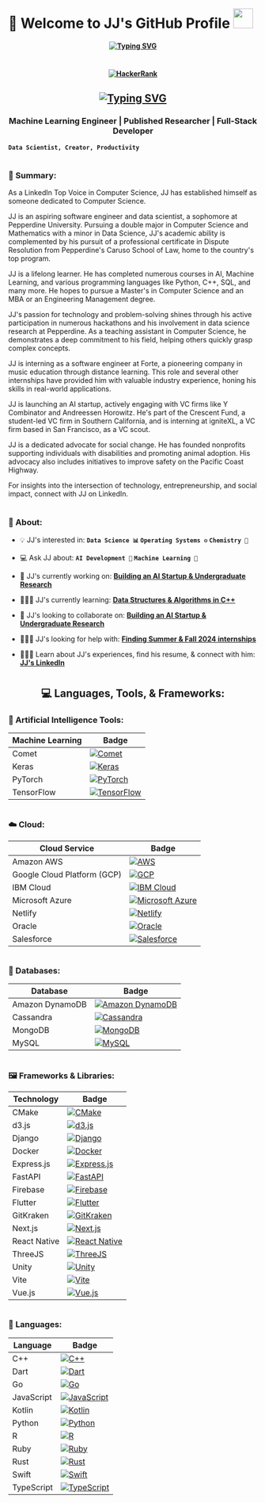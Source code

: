 # 🔬 Welcome to JJ's GitHub Profile   <img src="https://media.giphy.com/media/hvRJCLFzcasrR4ia7z/giphy.gif" height= "40px" width="40px"/>

<h4>
  <h4 align= "center">
<a href="https://git.io/typing-svg"><img src="https://readme-typing-svg.demolab.com?font=Fira+Code&weight=300&size=50&pause=1000&color=F9F9FF&center=true&vCenter=true&width=2000&height=200&lines=I+am+a+full-stack+web+and+app+developer;I+am+studying+physics+and+quantum+computing;I+am+learning+more+about+AI+and+machine+learning;I+am+always+open+to+learning+new+skills" alt="Typing SVG" /></a>
<h4>

#
  
<h4>
  <h4 align= "center">
<p> <a href="https://www.hackerrank.com/jjkrasnick"><img alt="HackerRank" title="HackerRank" src="https://img.shields.io/badge/-Hackerrank-2EC866?style=for-the-badge&logo=HackerRank&logoColor=white"></a> </p>
<h4>
  
<h2>
  <h2 align="center"><a href="https://git.io/typing-svg"><img src="https://readme-typing-svg.demolab.com?font=Fira+Code&weight=300&size=50&pause=1000&color=F9F9FF&center=true&vCenter=true&width=2000&height=200&lines=Hi+everyone%2C+I'm+JJ+Krasnick!+Welcome+to+my+GitHub!" alt="Typing SVG" /></a>
</h2>

###

<h3 align="center">Machine Learning Engineer | Published Researcher | Full-Stack Developer </h3>

**`Data Scientist, Creator, Productivity`**

# 
  
### 🧬 Summary:

As a LinkedIn Top Voice in Computer Science, JJ has established himself as someone dedicated to Computer Science.

JJ is an aspiring software engineer and data scientist, a sophomore at Pepperdine University. Pursuing a double major in Computer Science and Mathematics with a minor in Data Science, JJ's academic ability is complemented by his pursuit of a professional certificate in Dispute Resolution from Pepperdine's Caruso School of Law, home to the country's top program.

JJ is a lifelong learner. He has completed numerous courses in AI, Machine Learning, and various programming languages like Python, C++, SQL, and many more. He hopes to pursue a Master's in Computer Science and an MBA or an Engineering Management degree.

JJ's passion for technology and problem-solving shines through his active participation in numerous hackathons and his involvement in data science research at Pepperdine. As a teaching assistant in Computer Science, he demonstrates a deep commitment to his field, helping others quickly grasp complex concepts.

JJ is interning as a software engineer at Forte, a pioneering company in music education through distance learning. This role and several other internships have provided him with valuable industry experience, honing his skills in real-world applications.

JJ is launching an AI startup, actively engaging with VC firms like Y Combinator and Andreessen Horowitz. He's part of the Crescent Fund, a student-led VC firm in Southern California, and is interning at igniteXL, a VC firm based in San Francisco, as a VC scout.

JJ is a dedicated advocate for social change. He has founded nonprofits supporting individuals with disabilities and promoting animal adoption. His advocacy also includes initiatives to improve safety on the Pacific Coast Highway.

For insights into the intersection of technology, entrepreneurship, and social impact, connect with JJ on LinkedIn.

#

### 🥽 About:

- 💡 JJ's interested in:  **`Data Science 📊` `Operating Systems ⚙️` `Chemistry 🧫`**  
  
- 💻 Ask JJ about: **`AI Development 🔭` `Machine Learning 🚀`**
  
- 🥼 JJ's currently working on: **[Building an AI Startup & Undergraduate Research](https://www.linkedin.com/in/jjkrasnick/)**

- 👨🏻‍🎓 JJ's currently learning: **[Data Structures & Algorithms in C++](https://www.leetcode.com/jjkrasnick)**

- 🧠 JJ's looking to collaborate on: **[Building an AI Startup & Undergraduate Research](https://www.linkedin.com/in/jjkrasnick/)**

- 👨🏻‍🔬 JJ's looking for help with: **[Finding Summer & Fall 2024 internships](https://www.linkedin.com/in/jjkrasnick/)**

- 🧑🏻‍🏫 Learn about JJ's experiences, find his resume, & connect with him: **[JJ's LinkedIn](https://www.linkedin.com/in/jjkrasnick/)**
    
#

<h2 align="center">💻 Languages, Tools, & Frameworks:</h2>

###

### 🤖 Artificial Intelligence Tools:

| Machine Learning | Badge |
|-------------------|-------|
| Comet | [![Comet](https://custom-icon-badges.herokuapp.com/badge/comet%20ml-262c3e?style=for-the-badge&logo=logo_comet_ml&logoColor=white)](https://www.comet.com/site/) |
| Keras | [![Keras](https://img.shields.io/badge/Keras-FF0000?style=for-the-badge&logo=keras&logoColor=white)](https://keras.io/) |
| PyTorch | [![PyTorch](https://img.shields.io/badge/PyTorch-EE4C2C?style=for-the-badge&logo=pytorch&logoColor=white)](https://pytorch.org/) |
| TensorFlow | [![TensorFlow](https://img.shields.io/badge/TensorFlow-FF6F00?style=for-the-badge&logo=tensorflow&logoColor=white)](https://www.tensorflow.org/) |

#

### ☁️ Cloud:

| Cloud Service | Badge |
|----------------|-------|
| Amazon AWS | [![AWS](https://img.shields.io/badge/Amazon_AWS-FF9900?style=for-the-badge&logo=amazonaws&logoColor=white)](https://aws.amazon.com/) |
| Google Cloud Platform (GCP) | [![GCP](https://img.shields.io/badge/Google_Cloud-4285F4?style=for-the-badge&logo=google-cloud&logoColor=white)](https://console.cloud.google.com/getting-started?pli=1) |
| IBM Cloud | [![IBM Cloud](https://img.shields.io/badge/IBM%20Cloud-1261FE?style=for-the-badge&logo=IBM%20Cloud&logoColor=white)](https://cloud.ibm.com/login) |
| Microsoft Azure | [![Microsoft Azure](https://img.shields.io/badge/microsoft%20azure-0089D6?style=for-the-badge&logo=microsoft-azure&logoColor=white)](https://azure.microsoft.com/en-gb/) |
| Netlify | [![Netlify](https://img.shields.io/badge/Netlify-00C7B7?style=for-the-badge&logo=netlify&logoColor=white)](https://www.netlify.com/) |
| Oracle | [![Oracle](https://img.shields.io/badge/Oracle-F80000?style=for-the-badge&logo=oracle&logoColor=black)](https://www.oracle.com/uk/) |
| Salesforce | [![Salesforce](https://img.shields.io/badge/Salesforce-00A1E0?style=for-the-badge&logo=Salesforce&logoColor=white)](https://www.salesforce.com/uk/) |

#

### 🔢 Databases:

| Database | Badge |
|----------|-------|
| Amazon DynamoDB | [![Amazon DynamoDB](https://img.shields.io/badge/Amazon%20DynamoDB-4053D6?style=for-the-badge&logo=Amazon%20DynamoDB&logoColor=white)](https://docs.aws.amazon.com/amazondynamodb/latest/developerguide/Introduction.html) |
| Cassandra | [![Cassandra](https://img.shields.io/badge/Cassandra-1287B1?style=for-the-badge&logo=apache%20cassandra&logoColor=white)](https://cassandra.apache.org/_/index.html) |
| MongoDB | [![MongoDB](https://img.shields.io/badge/MongoDB-4EA94B?style=for-the-badge&logo=mongodb&logoColor=white)](https://www.mongodb.com/) |
| MySQL | [![MySQL](https://img.shields.io/badge/MySQL-005C84?style=for-the-badge&logo=mysql&logoColor=white)](https://www.mysql.com/) |

#

### 🖼️ Frameworks & Libraries:

| Technology | Badge |
|------------|-------|
| CMake | [![CMake](https://img.shields.io/badge/CMake-064F8C?style=for-the-badge&logo=cmake&logoColor=white)](https://cmake.org/) |
| d3.js | [![d3.js](https://img.shields.io/badge/d3.js-F9A03C?style=for-the-badge&logo=d3.js&logoColor=white)](https://www.w3schools.com/js/js_graphics_d3js.asp) |
| Django | [![Django](https://img.shields.io/badge/Django-092E20?style=for-the-badge&logo=django&logoColor=green)](https://www.djangoproject.com/) |
| Docker | [![Docker](https://img.shields.io/badge/Docker-2CA5E0?style=for-the-badge&logo=docker&logoColor=white)](https://www.docker.com/) |
| Express.js | [![Express.js](https://img.shields.io/badge/Express.js-000000?style=for-the-badge&logo=express&logoColor=white)](http://expressjs.com/) |
| FastAPI | [![FastAPI](https://img.shields.io/badge/fastapi-109989?style=for-the-badge&logo=FASTAPI&logoColor=white)](https://fastapi.tiangolo.com/) |
| Firebase | [![Firebase](https://img.shields.io/badge/firebase-ffca28?style=for-the-badge&logo=firebase&logoColor=black)](https://firebase.google.com/) |
| Flutter | [![Flutter](https://img.shields.io/badge/Flutter-02569B?style=for-the-badge&logo=flutter&logoColor=white)](https://flutter.dev/) |
| GitKraken | [![GitKraken](https://img.shields.io/badge/GitKraken-179287?style=for-the-badge&logo=GitKraken&logoColor=white)](https://www.gitkraken.com/) |
| Next.js | [![Next.js](https://img.shields.io/badge/next.js-000000?style=for-the-badge&logo=nextdotjs&logoColor=white)](https://nextjs.org/) |
| React Native | [![React Native](https://img.shields.io/badge/React_Native-20232A?style=for-the-badge&logo=react&logoColor=61DAFB)](https://reactnative.dev/) |
| ThreeJS | [![ThreeJS](https://img.shields.io/badge/ThreeJs-black?style=for-the-badge&logo=three.js&logoColor=white)](https://threejs.org/) |
| Unity | [![Unity](https://img.shields.io/badge/Unity-100000?style=for-the-badge&logo=unity&logoColor=white)](https://unity.com/) |
| Vite | [![Vite](https://img.shields.io/badge/Vite-B73BFE?style=for-the-badge&logo=vite&logoColor=FFD62E)](https://vitejs.dev/) |
| Vue.js | [![Vue.js](https://img.shields.io/badge/Vue.js-35495E?style=for-the-badge&logo=vuedotjs&logoColor=4FC08D)](https://vuejs.org/) |

#

### 🧪 Languages:

| Language | Badge |
|----------|-------|
| C++ | [![C++](https://img.shields.io/badge/C%2B%2B-00599C?style=for-the-badge&logo=c%2B%2B&logoColor=white)](https://en.wikipedia.org/wiki/C%2B%2B) |
| Dart | [![Dart](https://img.shields.io/badge/Dart-0175C2?style=for-the-badge&logo=dart&logoColor=white)](https://dart.dev/) |
| Go | [![Go](https://img.shields.io/badge/Go-00ADD8?style=for-the-badge&logo=go&logoColor=white)](https://go.dev/) |
| JavaScript | [![JavaScript](https://img.shields.io/badge/JavaScript-323330?style=for-the-badge&logo=javascript&logoColor=F7DF1E)](https://developer.mozilla.org/en-US/docs/Web/javascript) |
| Kotlin | [![Kotlin](https://img.shields.io/badge/Kotlin-0095D5?&style=for-the-badge&logo=kotlin&logoColor=white)](https://kotlinlang.org/) |
| Python | [![Python](https://img.shields.io/badge/Python-FFD43B?style=for-the-badge&logo=python&logoColor=blue)](https://www.python.org/) |
| R | [![R](https://img.shields.io/badge/R-276DC3?style=for-the-badge&logo=r&logoColor=white)](https://www.r-project.org/) |
| Ruby | [![Ruby](https://img.shields.io/badge/Ruby-CC342D?style=for-the-badge&logo=ruby&logoColor=white)](https://www.ruby-lang.org/en/) |
| Rust | [![Rust](https://img.shields.io/badge/Rust-black?style=for-the-badge&logo=rust&logoColor=%23E57324)](https://www.rust-lang.org/) |
| Swift | [![Swift](https://img.shields.io/badge/Swift-FA7343?style=for-the-badge&logo=swift&logoColor=white)](https://www.swift.org/) |
| TypeScript | [![TypeScript](https://img.shields.io/badge/TypeScript-007ACC?style=for-the-badge&logo=typescript&logoColor=white)](https://www.typescriptlang.org/) |
